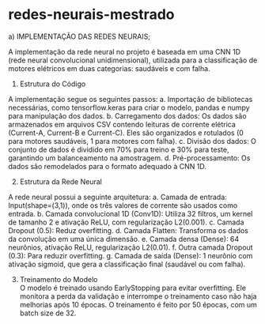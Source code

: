 # redes-neurais-mestrado

a) IMPLEMENTAÇÃO DAS REDES NEURAIS;

A implementação da rede neural no projeto é baseada em uma CNN 1D (rede neural convolucional unidimensional), utilizada para a classificação de motores elétricos em duas categorias: saudáveis e com falha.

1. Estrutura do Código
   
A implementação segue os seguintes passos:
a. Importação de bibliotecas necessárias, como tensorflow.keras para criar o modelo, pandas e numpy para manipulação dos dados.
b. Carregamento dos dados: Os dados são armazenados em arquivos CSV contendo leituras de corrente elétrica (Current-A, Current-B e Current-C). Eles são organizados e rotulados (0 para motores saudáveis, 1 para motores com falha).
c. Divisão dos dados: O conjunto de dados é dividido em 70% para treino e 30% para teste, garantindo um balanceamento na amostragem.
d. Pré-processamento: Os dados são remodelados para o formato adequado à CNN 1D.

2. Estrutura da Rede Neural

A rede neural possui a seguinte arquitetura:
a. Camada de entrada: Input(shape=(3,1)), onde os três valores de corrente são usados como entrada.
b. Camada convolucional 1D (Conv1D): Utiliza 32 filtros, um kernel de tamanho 2 e ativação ReLU, com regularização L2(0.001).
c. Camada Dropout (0.5): Reduz overfitting.
d. Camada Flatten: Transforma os dados da convolução em uma única dimensão.
e. Camada densa (Dense): 64 neurônios, ativação ReLU, regularização L2(0.01).
f. Outra camada Dropout (0.3): Para reduzir overfitting.
g. Camada de saída (Dense): 1 neurônio com ativação sigmoid, que gera a classificação final (saudável ou com falha).

3. Treinamento do Modelo  
O modelo é treinado usando EarlyStopping para evitar overfitting. Ele monitora a perda da validação e interrompe o treinamento caso não haja melhorias após 10 épocas. O treinamento é feito por 50 épocas, com um batch size de 32.
